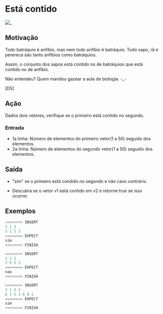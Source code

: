 # Está contido

![_](cover.jpg)

## Motivação

Todo batráquio é anfíbio, mas nem todo anfíbio é batráquio. Todo sapo, rã e perereca são tanto anfíbios
como batráquios.

Assim, o conjunto dos sapos está contido no de batráquios que está contido no de anfíbio.

Não entendeu? Quem mandou gazear a aula de biologia. -_-

\[DS\]

## Ação

Dados dois vetores, verifique se o primeiro está contido no segundo.

### Entrada

- 1a linha: Número de elementos do primeiro vetor(1 a 50) seguido dos elementos.  
- 2a linha: Número de elementos do segundo vetor(1 a 50) seguido dos elementos.

## Saída

- "sim" se o primeiro está condido no segundo e não caso contrário.

- Descubra se o vetor v1 está contido em v2 e retorne true se isso ocorrer.
  
## Exemplos

``` py
>>>>>>>> INSERT
2 1 3
3 1 5 3
======== EXPECT
sim
<<<<<<<< FINISH
```

```py
>>>>>>>> INSERT
2 1 3
3 6 5 3
======== EXPECT
nao
<<<<<<<< FINISH
```

```py
>>>>>>>> INSERT
3 1 3 2
6 1 5 3 6 8 2
======== EXPECT
sim
<<<<<<<< FINISH
```
